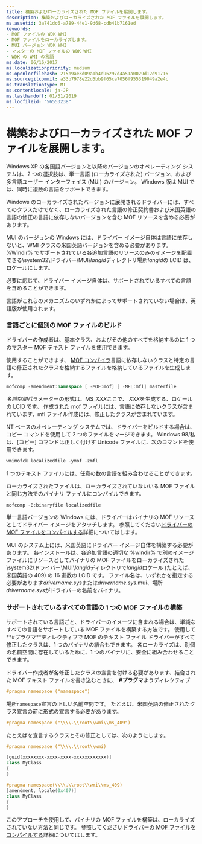 ```yaml
---
title: 構築およびローカライズされた MOF ファイルを展開します。
description: 構築およびローカライズされた MOF ファイルを展開します。
ms.assetid: 3a741dc6-a789-44e1-9d68-cdb41b7161ed
keywords:
- MOF ファイルの WDK WMI
- MOF ファイルをローカライズします。
- MUI バージョン WDK WMI
- マスターの MOF ファイルの WDK WMI
- WDK の WMI の言語
ms.date: 06/16/2017
ms.localizationpriority: medium
ms.openlocfilehash: 215b9ae3d09a1b4d96297d4a51a0029d12d91716
ms.sourcegitcommit: a33b7978e22d5bb9f65ca7056f955319049a2e4c
ms.translationtype: MT
ms.contentlocale: ja-JP
ms.lasthandoff: 01/31/2019
ms.locfileid: "56553238"
---
```

# <a name="building-and-deploying-the-localized-mof-file"></a>構築およびローカライズされた MOF ファイルを展開します。





Windows XP の各国語バージョンと以降のバージョンのオペレーティング システムは、2 つの選択肢は、単一言語 (ローカライズされた) バージョン、および多言語ユーザー インターフェイス (MUI) のバージョン。 Windows 版は MUI では、同時に複数の言語をサポートできます。

Windows のローカライズされたバージョンに展開されるドライバーには、すべてのクラスだけでなく、ローカライズされた言語の修正契約書および米国英語の言語の修正の言語に依存しないバージョンを含む MOF リソースを含める必要があります。

MUI のバージョンの Windows には、ドライバー イメージ自体は言語に依存しないと、WMI クラスの米国英語バージョンを含める必要があります。 %Windir% でサポートされている各追加言語のリソースのみのイメージを配置できる\\system32\\ドライバー\\MUI\\*langid*ディレクトリ場所*langid*の LCID は、ロケールにします。

必要に応じて、ドライバー イメージ自体は、サポートされているすべての言語を含めることができます。

言語がこれらのメカニズムのいずれかによってサポートされていない場合は、英語版が使用されます。

### <a name="building-distinct-mof-files-for-each-language"></a>言語ごとに個別の MOF ファイルのビルド

ドライバーの作成者は、基本クラス、およびその他のすべてを格納するのに 1 つのマスター MOF テキスト ファイルを使用できます。

使用することができます、 [MOF コンパイラ](compiling-a-driver-s-mof-file.md)言語に依存しないクラスと特定の言語の修正されたクラスを格納するファイルを格納しているファイルを生成します。

```cpp
mofcomp -amendment:namespace [ -MOF:mof] [ -MFL:mfl] masterfile
```

*名前空間*パラメーターの形式は、MS\_*XXX*ここで、 *XXX*を生成する、ロケールの LCID です。 作成された mof ファイルには、言語に依存しないクラスが含まれています、mfl ファイル作成には、修正したクラスが含まれています。

NT ベースのオペレーティング システムでは、ドライバーをビルドする場合は、コピー コマンドを使用して 2 つのファイルをマージできます。 Windows 98/私は、[コピー] コマンドは正しく付けず Unicode ファイルに、次のコマンドを使用できます。

```cpp
wmimofck localizedfile -ymof -zmfl
```

1 つのテキスト ファイルには、任意の数の言語を組み合わせることができます。

ローカライズされたファイルは、ローカライズされていないいる MOF ファイルと同じ方法でのバイナリ ファイルにコンパイルできます。

```cpp
mofcomp -B:binaryfile localizedfile
```

単一言語バージョンの Windows には、ドライバーはバイナリの MOF リソースとしてドライバー イメージをアタッチします。 参照してください[ドライバーの MOF ファイルをコンパイルする](compiling-a-driver-s-mof-file.md)詳細についてはします。

MUI のシステム上には、米国英語にドライバー イメージ自体を構築する必要があります。 各インストールは、各追加言語の適切な %windir% で別のイメージ ファイルにリソースとしてバイナリの MOF ファイルをローカライズされた\\system32\\ドライバー\\MUI\\*langid*ディレクトリで*langid*ロケール (たとえば、米国英語の 409) の 16 進数の LCID です。 ファイル名は、いずれかを指定する必要があります*drivername.sys*または*drivername.sys*.mui、場所*drivername.sys*がドライバーの名前をバイナリ。

### <a name="building-one-mof-file-for-all-supported-languages"></a>サポートされているすべての言語の 1 つの MOF ファイルの構築

サポートされている言語ごと、ドライバーのイメージに含まれる場合は、単純なすべての言語をサポートしている MOF ファイルを構築する方法です。 使用して**\#プラグマ**ディレクティブで MOF のテキスト ファイル ドライバーがすべて修正したクラスは、1 つのバイナリの結合もできます。 各ローカライズは、別個の名前空間に存在しているために、1 つのバイナリに、安全に組み合わせることできます。

ドライバー作成者が各修正したクラスの宣言を付ける必要があります、結合された MOF テキスト ファイルを書き込むときに、 **\#プラグマ**ようディレクティブ

```cpp
#pragma namespace ("namespace")
```

場所`namespace`宣言の正しい名前空間です。 たとえば、米国英語の修正されたクラス宣言の前に形式の宣言する必要があります。

```cpp
#pragma namespace ("\\\\.\\root\\wmi\\ms_409")
```

たとえばを宣言するクラスとその修正としては、次のようにします。

```cpp
#pragma namespace ("\\\\.\\root\\wmi)

[guid(xxxxxxxx-xxxx-xxxx-xxxxxxxxxxxx)]
class MyClass 
{
}

#pragma namespace(\\\\.\\root\\wmi\\ms_409)
[amendment, locale(0x407)]
class MyClass
{
}
```

このアプローチを使用して、バイナリの MOF ファイルを構築は、ローカライズされていない方法と同じです。 参照してください[ドライバーの MOF ファイルをコンパイルする](compiling-a-driver-s-mof-file.md)詳細についてはします。

 

 




